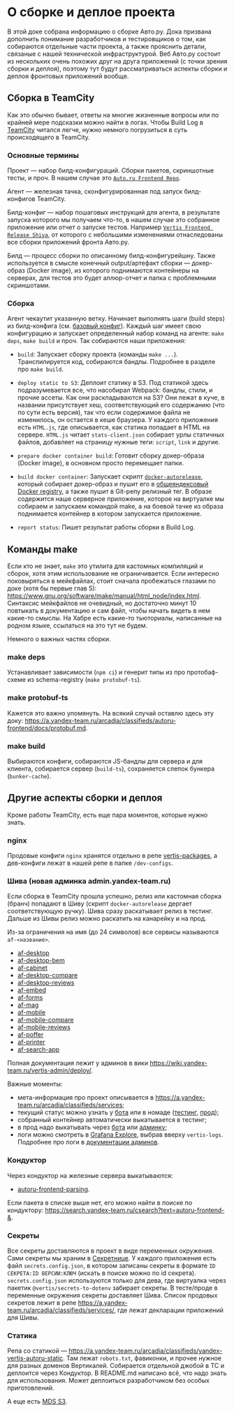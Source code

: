 # О сборке и деплое проекта
В этой доке собрана информацию о сборке Авто.ру. Дока призвана дополнить понимание разработчиков и тестировщиков о том, как собираются отдельные части проекта, а также прояснить детали, связаные с нашей технической инфраструктурой. Веб Авто.ру состоит из нескольких очень похожих друг на друга приложений (с точки зрения сборки и деплоя), поэтому тут будут рассматриваться аспекты сборки и деплоя фронтовых приложений вообще.

## Сборка в TeamCity
Как это обычно бывает, ответы на многие жизненные вопросы или по крайней мере подсказки можно найти в логах. Чтобы Build Log в [TeamCity](https://t.vertis.yandex-team.ru) читался легче, нужно немного погрузиться в суть происходящего в TeamCity.

### Основные термины
Проект — набор билд-конфигураций. Сборки пакетов, скриншотные тесты, и проч. В нашем случае это [`Auto.ru Frontend Repo`](https://t.vertis.yandex-team.ru/project/vs_frontend_Applications_AuroRuFrontendRepo?mode=builds).

Агент — железная тачка, сконфигурированная под запуск билд-конфигов TeamCity.

Билд-конфиг — набор пошаговых инструкций для агента, в результате запуска которого мы получаем что-то, в нашем случае это собранное приложение или отчет о запуске тестов. Например [`Vertis Frontend Release Shiva`](https://t.vertis.yandex-team.ru/admin/editBuildRunners.html?id=template:vs_frontend_Applications_VertisFrontendReleaseShiva), от которого с небольшими изменениями отнаследованы все сборки приложений фронта Авто.ру.

Билд — процесс сборки по описанному билд-конфигурейшну. Также используется в смысле конечный output/артефакт сборки — докер-образ (Docker image), из которого поднимаются контейнеры на серверах, для тестов это будет аллюр-отчет и папка с проблемными скриншотами.

### Сборка
Агент чекаутит указанную ветку.
Начинает выполнять шаги (build steps) из билд-конфига (см. [базовый конфиг](https://t.vertis.yandex-team.ru/admin/editBuildRunners.html?id=template:vs_frontend_Applications_VertisFrontendReleaseShiva)). Каждый шаг имеет свою конфигурацию и запускает определенный набор команд на агенте: `make deps`, `make build` и проч. Так собираются наши приложения:

* `build`:
Запускает сборку проекта (команды `make ...`). Транспилируется код, собираются бандлы. Подробнее в разделе про `make build`.

* `deploy static to S3`:
Деплоит статику в S3. Под статикой здесь подразумевается все, что насобирал Webpack: бандлы, стили, и прочие ассеты. Как они раскладываются на S3? Они лежат в куче, в названии присутствует хеш, соответствующий его содержанию (что по сути есть версия), так что если содержимое файла не изменилось, он остается в кеше браузера. У каждого приложения есть `HTML.js`, где описывается, как статика попадает в HTML на сервере. `HTML.js` читает `stats-client.json` собирает урлы статичных файлов, добавляет на страницу нужные теги: `script`, `link` и другие.

* `prepare docker container build`:
Готовит сборку докер-образа (Docker image), в основном просто перемещает папки.

* `build docker container`:
Запускает скрипт [`docker-autorelease`](https://a.yandex-team.ru/arcadia/classifieds/infra/vertis-packages/yandex-vertis-autorelease/data/usr/bin/docker-autorelease), который собирает докер-образ и пушит его в [общеяндексовый Docker registry](https://wiki.yandex-team.ru/docker-registry/), а также пушит в Git-репу релизный тег. В образе содержится наше серверное приложение, которое на виртуалке мы собираем и запускаем командой make, а на боевой тачке из образа поднимается контейнер в котором запускается приложение.

* `report status`:
Пишет результат работы сборки в Build Log.

## Команды make
Если кто не знает, `make` это утилита для кастомных компиляций и сборок, хотя этим использование не ограничивается. Если интересно поковыряться в мейкфайлах, стоит сначала пробежаться глазами по доке (хотя бы первые глав 5): https://www.gnu.org/software/make/manual/html_node/index.html. Синтаксис мейкфайлов не очевидный, но достаточно минут 10 повтыкать в документацию и сам файл, чтобы начать видеть в нем какие-то смыслы. На Хабре есть какие-то тьюториалы, написанные на родном языке, ссылаться на это тут не будем.

Немного о важных частях сборки.

### make deps
Устанавливает зависимости (`npm ci`) и генерит типы из про протобаф-схеме из schema-registry (`make protobuf-ts`).

### make protobuf-ts
Кажется это важно упомянуть. На всякий случай оставлю здесь эту доку: https://a.yandex-team.ru/arcadia/classifieds/autoru-frontend/docs/protobuf.md.

### make build
Выбираются конфиги, собираются JS-бандлы для сервера и для клиента, собирается сервер (`build-ts`), сохраняется слепок бункера (`bunker-cache`).

## Другие аспекты сборки и деплоя
Кроме работы TeamCity, есть еще пара моментов, которые нужно знать.

### nginx
Продовые конфиги `nginx` хранятся отдельно в репе [vertis-packages](https://a.yandex-team.ru/arcadia/classifieds/infra/vertis-packages/yandex-vertis-config-nginx-front/src/etc/nginx/sites-enabled), а дев-конфиги лежат в нашей репе в папке `/dev-configs`.

### Шива (новая админка admin.yandex-team.ru)
Если сборка в TeamCity прошла успешно, релиз или кастомная сборка (бранч) попадают в Шиву (скрипт `docker-autorelease` дергает соответствующую ручку). Шива сразу раскатывает релиз в тестинг. Дальше из Шивы релиз можно раскатить на канарейку и на прод.

Из-за ограничения на имя (до 24 символов) все сервисы называются `af-<название>`.

* [af-desktop](https://a.yandex-team.ru/arcadia/classifieds/services/maps/af-desktop.yml)
* [af-desktop-bem](https://a.yandex-team.ru/arcadia/classifieds/services/maps/af-desktop-bem.yml)
* [af-cabinet](https://a.yandex-team.ru/arcadia/classifieds/services/maps/af-cabinet.yml)
* [af-desktop-compare](https://a.yandex-team.ru/arcadia/classifieds/services/maps/af-desktop-compare.yml)
* [af-desktop-reviews](https://a.yandex-team.ru/arcadia/classifieds/services/maps/af-desktop-reviews.yml)
* [af-embed](https://a.yandex-team.ru/arcadia/classifieds/services/maps/af-embed.yml)
* [af-forms](https://a.yandex-team.ru/arcadia/classifieds/services/maps/af-forms.yml)
* [af-mag](https://a.yandex-team.ru/arcadia/classifieds/services/maps/af-mag.yml)
* [af-mobile](https://a.yandex-team.ru/arcadia/classifieds/services/maps/af-mobile.yml)
* [af-mobile-compare](https://a.yandex-team.ru/arcadia/classifieds/services/maps/af-mobile-compare.yml)
* [af-mobile-reviews](https://a.yandex-team.ru/arcadia/classifieds/services/maps/af-mobile-reviews.yml)
* [af-poffer](https://a.yandex-team.ru/arcadia/classifieds/services/maps/af-poffer.yml)
* [af-printer](https://a.yandex-team.ru/arcadia/classifieds/services/maps/af-printer.yml)
* [af-search-app](https://a.yandex-team.ru/arcadia/classifieds/services/maps/af-search-app.yml)

Полная документация лежит у админов в вики https://wiki.yandex-team.ru/vertis-admin/deploy/.

Важные моменты:
* мета-информация про проект описывается в https://a.yandex-team.ru/arcadia/classifieds/services;
* текущий статус можно узнать у [бота](https://t.me/vertis_shiva_bot) или в номаде ([тестинг](https://nomad.test.vertis.yandex.net), [прод](https://nomad.vertis.yandex.net));
* собранный контейнер автоматически выкатывается в тестинг;
* в прод надо выкатывать через [бота](https://t.me/vertis_shiva_bot) или [админку](https://admin.vertis.yandex-team.ru/);
* логи можно смотреть в [Grafana Explore](https://grafana.vertis.yandex-team.ru/explore), выбрав вверху `vertis-logs`. Подробнее про логи в [документации админов](https://docs.yandex-team.ru/classifieds-infra/logs/quick-start#chtenie).

### Кондуктор
Через кондуктор на железные сервера выкатываются:
* [autoru-frontend-parsing](https://c.yandex-team.ru/packages/autoru-frontend-parsing).

Если пакета в списке выше нет, его можно найти в поиске по кондуктору: https://search.yandex-team.ru/csearch?text=autoru-frontend-&.

### Секреты
Все секреты доставляются в проект в виде переменных окружения. Сами секреты мы храним в [Секретнице](https://yav.yandex-team.ru/). У каждого приложения есть файл `secrets.config.json`, в котором записаны секреты в формате `ID СЕКРЕТА:ID ВЕРСИИ:КЛЮЧ` (искать в поиске можно по id секрета). `secrets.config.json` используются только для дева, где виртуалка через пакетик `@vertis/secrets-to-dotenv` забирает секреты. В тесте/проде в переменные окружения секреты доставляет Шива. Список продовых секретов лежит в репе https://a.yandex-team.ru/arcadia/classifieds/services/, где лежат декларации приложений для Шивы.

### Статика
Репа со статикой — https://a.yandex-team.ru/arcadia/classifieds/yandex-vertis-autoru-static. Там лежат `robots.txt`, фавиконки, и прочее нужное для разных доменов Вертикалей. Собирается отдельной джобой в TC и деплоится через Кондуктор. В README.md написано всё, что надо знать для использования. Может деплоиться разработчиком без особых приготовлений.

А еще есть [MDS S3](https://a.yandex-team.ru/arcadia/classifieds/autoru-frontend/docs/mds-s3.md).
